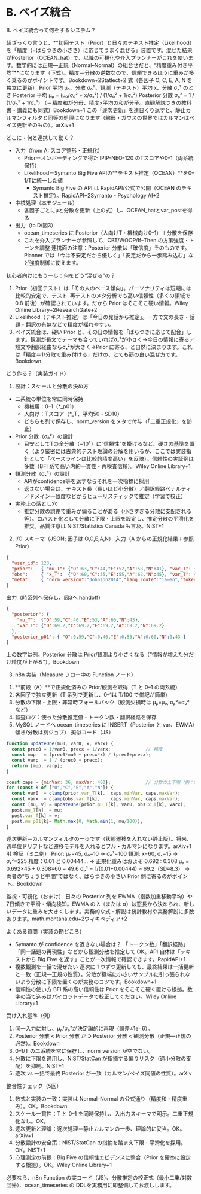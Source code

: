# B. ベイズ統合 

B. ベイズ統合って何をするシステム？

超ざっくり言うと、**初回テスト（Prior）と日々のテキスト推定（Likelihood）を「精度（=ばらつきの小ささ）に応じてうまく混ぜる」装置です。混ぜた結果がPosterior（OCEAN_hat）で、以降の可視化や介入プランナーがこれを使います。数学的には正規—正規（Normal–Normal）の組合せだと、“精度重み付き平均”**になります（下式）。精度＝分散の逆数なので、信頼できるほうに重みが多く乗るのがポイントです。Bookdown+2Statlect+2
式（各因子 O, C, E, A, N を独立に更新） Prior 平均 μ₀、分散 σ₀²、観測（テキスト）平均 x、分散 σₓ² のとき Posterior 平均 μₚ = (μ₀/σ₀² + x/σₓ²) / (1/σ₀² + 1/σₓ²) Posterior 分散 σₚ² = 1 / (1/σ₀² + 1/σₓ²) （＝精度和が分母、精度×平均の和が分子。直観解説つきの教科書・講義にも同式）Bookdown+1
この「逐次更新」を連日くり返すと、静止カルマンフィルタと同等の処理になります（線形・ガウスの世界ではカルマンはベイズ更新そのもの）。arXiv+1

どこに・何と連携して動く？
* 入力（from A: スコア整形・正規化）
    * Prior＝オンボーディングで得た IPIP-NEO-120 のTスコアや0–1（両系統保持）
    * Likelihood＝Symanto Big Five APIの**テキスト推定（OCEAN）**を0–1/Tに統一した値
        * Symanto Big Five の API は RapidAPI/公式で公開（OCEAN のテキスト推定）。RapidAPI+2Symanto - Psychology AI+2
* 中核処理（本モジュール）
    * 各因子ごとにμと分散を更新（上の式）し、OCEAN_hatとvar_postを得る
* 出力（to D/図3）
    * ocean_timeseries に Posterior（人向けT・機械向け0–1）＋分散を保存
    * これを介入プランナーが参照して、CBT/WOOP/If–Then の方策強度・トーンを調整
連携面の注意：Posterior 分散は「確信度」そのものです。Planner では「今は不安定だから優しく」「安定だから一歩踏み込む」など強度制御に使えます。

初心者向けにもう一歩：何をどう“混ぜる”の？
1. Prior（初回テスト）は「その人のベース傾向」。パーソナリティは短期には比較的安定で、テスト–再テストのメタ分析でも高い信頼性（多くの領域で 0.8 前後）が確認されています。だから Prior はそこそこ硬い情報。Wiley Online Library+2ResearchGate+2
2. Likelihood（テキスト推定）は「今日の発話から推定」。一方で文の長さ・話題・翻訳の有無などで精度が揺れやすい。
3. ベイズ統合は、硬い Prior と、その日の情報を「ばらつきに応じて配合」します。観測が長文でテーマも合っていればσₓ²が小さく→今日の情報に寄る／短文や翻訳経由ならσₓ²が大きく→Prior に寄る、と自然に決まります。これは「精度＝1/分散で重み付ける」だけの、とても筋の良い混ぜ方です。Bookdown

どう作る？（実装ガイド）
1) 設計：スケールと分散の決め方
* 二系統の単位を常に同時保持
    * 機械用：0–1（*_p01）
    * 人向け：Tスコア（*_T、平均50・SD10）
    * どちらも列で保存し、norm_version をメタで付与（「二重正規化」を防止）
* Prior 分散（σ₀²）の設計
    * 目安としてTの全分散（=10²）に“信頼性”を掛けるなど、硬さの基準を置く（より厳密には古典的テスト理論の分解を用いるが、ここでは実装指針として「ベースラインは比較的精度高い」を反映）。信頼性の実証例は多数（BFI 系で高い内的一貫性・再検査信頼）。Wiley Online Library+1
* 観測分散（σₓ²）の設計
    * APIがconfidence等を返すならそれを一次指標に採用
    * 返さない場合は、テキスト長（長いほど小分散）／翻訳経路ペナルティ／ドメイン一致度などからヒューリスティックで推定（学習で校正）
* 実務上の落とし穴
    * 推定分散の誤差で重みが偏ることがある（小さすぎる分散に支配される等）。ロバスト化として分散に下限・上限を設定し、推定分散の平滑化を推奨。品質注意は NIST/Statistics Canada も言及。NIST+1

2) I/O スキーマ（JSON; 因子は O,C,E,A,N）
入力（A からの正規化結果＋参照 Prior）

```json
{
  "user_id": 123,
  "prior":   { "mu_T": {"O":63,"C":44,"E":52,"A":58,"N":41}, "var_T": {"O":64,"C":81,"E":81,"A":64,"N":81} },
  "obs":     { "x_T":  {"O":60,"C":35,"E":55,"A":62,"N":45}, "var_T": {"O":225,"C":225,"E":225,"A":225,"N":225} },
  "meta":    { "norm_version":"Johnson2014","lang_route":"ja→en","tokens":120 }
}
```
出力（時系列へ保存し、図3へ handoff）

```json
{
  "posterior": {
    "mu_T":  {"O":59,"C":40,"E":53,"A":60,"N":43},
    "var_T": {"O":69.2,"C":69.2,"E":69.2,"A":69.2,"N":69.2}
  },
  "posterior_p01": { "O":0.59,"C":0.40,"E":0.53,"A":0.60,"N":0.43 }
}
```
上の数字は例。Posterior 分散は Prior/観測より小さくなる（“情報が増えた分だけ精度が上がる”）。Bookdown

3) n8n 実装（Measure フロー中の Function ノード）
1. **前段（A）**で正規化済みの Prior/観測を取得（T と 0–1 の両系統）
2. 各因子で独立更新（T 系列で更新し、0–1は T/100 で併記が簡単）
3. 分散の下限・上限・非常時フォールバック（観測欠損時は μₚ=μ₀, σₚ²=σ₀² など）
4. 監査ログ：使った分散推定値・トークン数・翻訳経路を保存
5. MySQL ノードへ ocean_timeseries に INSERT（Posterior と var、EWMA/傾き/分散は別ジョブ）
擬似コード（JS）

```js
function updateOne(mu0, var0, x, varx) {
  const prec0 = 1/var0, precx = 1/varx;             // 精度
  const mup   = (prec0*mu0 + precx*x) / (prec0+precx);
  const varp  = 1 / (prec0 + precx);
  return [mup, varp];
}

const caps = {minVar: 36, maxVar: 400};             // 分散の上下限（例：SD 6〜20）
for (const k of ["O","C","E","A","N"]) {
  const var0  = clamp(prior.var_T[k],  caps.minVar, caps.maxVar);
  const varx  = clamp(obs.var_T[k],    caps.minVar, caps.maxVar);
  const [mu, v] = updateOne(prior.mu_T[k], var0, obs.x_T[k], varx);
  post.mu_T[k]  = mu;
  post.var_T[k] = v;
  post.mu_p01[k]= Math.max(0, Math.min(1, mu/100));
}
```
逐次更新＝カルマンフィルタの一歩です（状態遷移を入れない静止版）。将来、週単位ドリフトなど遷移モデルを入れるとフル・カルマンになります。arXiv+1
4) 検証（ミニ例）
Prior: μ₀=45, σ₀=10 → σ₀²=100 観測: x=60, σₓ=15 → σₓ²=225 精度：0.01 と 0.00444… → 正規化重みはおよそ 0.692 : 0.308 μₚ ≈ 0.692×45 + 0.308×60 = 49.6 σₚ² = 1/(0.01+0.00444) ≈ 69.2（SD≈8.3） → 両者の“ちょうど中間”ではなく、ばらつきの小さい Prior 側に寄るのがポイント。Bookdown

監視・可視化（おまけ）
日々の Posterior 列を EWMA（指数加重移動平均）や7日傾きで平滑・傾向検知。EWMA の λ（または α）は窓長から決められ、新しいデータに重みを大きくします。実務的な式・解説は統計教材や実務解説に多数あります。math.montana.edu+2ウィキペディア+2

よくある質問（実装の勘どころ）
* Symanto が confidence を返さない場合は？ 「トークン数」「翻訳経路」「同一話題の再現性」などから観測分散を推定して OK。API 自体は「テキストから Big Five を返す」ことが一次情報で確認できます。RapidAPI+1
* 複数観測を一括で混ぜたい 逐次に 1 つずつ更新しても、最終結果は一括更新と一致（正規—正規の性質）。分散が極端に小さいサンプルに引っ張られないよう分散に下限を置くのが実務のコツです。Bookdown+1
* 信頼性の使い方 BFI 系の高い信頼性は Prior をそこそこ硬く置ける根拠。数字の当て込みはパイロットデータで校正してください。Wiley Online Library+1

受け入れ基準（例）
1. 同一入力に対し、μₚ/σₚ²が決定論的に再現（誤差±1e−6）。
2. Posterior 分散 < Prior 分散 かつ Posterior 分散 < 観測分散（正規—正規の必然）。Bookdown
3. 0–1/T の二系統を常に保存し、norm_version が空でない。
4. 分散に下限を適用し、NIST/StatCan が指摘する偏りリスク（過小分散の支配）を抑制。NIST+1
5. 逐次 vs 一括で最終 Posterior が一致（カルマン/ベイズ同値の性質）。arXiv

整合性チェック（5回）
1. 数式と実装の一致：実装は Normal–Normal の公式通り（精度和・精度重み）。OK。Bookdown
2. スケール一貫性：T と 0–1 を同時保持し、入出力スキーマで明示。二重正規化なし。OK。
3. 逐次更新と理論：逐次処理＝静止カルマンの一歩、理論的に妥当。OK。arXiv+1
4. 分散設計の安全策：NIST/StatCan の指摘を踏まえ下限・平滑化を採用。OK。NIST+1
5. 心理測定の前提：Big Five の信頼性エビデンスに整合（Prior を硬めに設定する根拠）。OK。Wiley Online Library+1

必要なら、n8n Function の実コード（JS）、分散推定の校正式（最小二乗/対数回帰）、ocean_timeseries の DDLを実務用に即整備してお渡しします。
